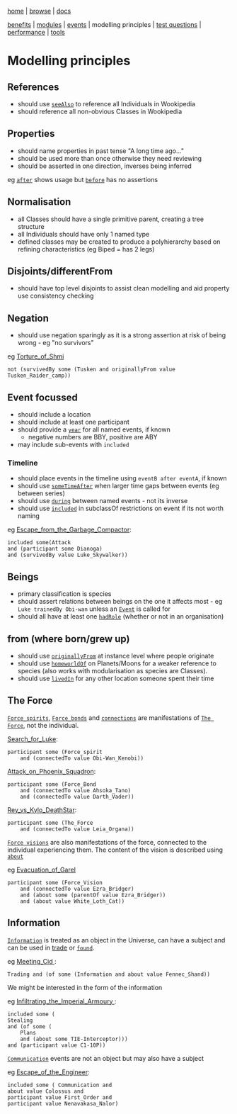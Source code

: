 [home](../) |
[browse](https://star-wars-ontology.up.railway.app/) |
[docs](readme.md)

[benefits](benefits.md) |
[modules](modularisation.md) |
[events](events.md) |
modelling principles |
[test questions](test-questions.md) |
[performance](performance.md) |
[tools](tools.md)

# Modelling principles

## References

- should use [`seeAlso`](https://star-wars-ontology.up.railway.app/annotationproperties/-1773693006/) to reference all Individuals in Wookipedia
- should reference all non-obvious Classes in Wookipedia

## Properties

- should name properties in past tense "A long time ago..."
- should be used more than once otherwise they need reviewing
- should be asserted in one direction, inverses being inferred

eg [`after`](https://star-wars-ontology.up.railway.app/objectproperties/1037526453/) shows usage but 
[`before`](https://star-wars-ontology.up.railway.app/objectproperties/-448094376/) has no assertions

## Normalisation

- all Classes should have a single primitive parent, creating a tree structure
- all Individuals should have only 1 named type
- defined classes may be created to produce a polyhierarchy based on refining characteristics (eg Biped = has 2 legs)

## Disjoints/differentFrom

- should have top level disjoints to assist clean modelling and aid property use consistency checking

## Negation

- should use negation sparingly as it is a strong assertion at risk of being wrong - eg "no survivors"

eg [Torture_of_Shmi](https://star-wars-ontology.up.railway.app/individuals/-631305730/)

    not (survivedBy some (Tusken and originallyFrom value Tusken_Raider_camp))

## Event focussed

* should include a location
* should include at least one participant
* should provide a [`year`](https://star-wars-ontology.up.railway.app/dataproperties/948496406/) for all named events, if known
  * negative numbers are BBY, positive are ABY
* may include sub-events with ```included```


###  Timeline

- should place events in the timeline using `eventB after eventA`, if known
- should use [`someTimeAfter`](https://star-wars-ontology.up.railway.app/objectproperties/2047817844/) when larger time gaps between events (eg between series)
- should use [`during`](https://star-wars-ontology.up.railway.app/objectproperties/-375708134/) between named events - not its inverse
- should use [`included`](https://star-wars-ontology.up.railway.app/objectproperties/1035051157/) in subclassOf restrictions on event if its not worth naming

eg [Escape_from_the_Garbage_Compactor](https://star-wars-ontology.up.railway.app/individuals/-1663775856/):

    included some(Attack 
    and (participant some Dianoga)
    and (survivedBy value Luke_Skywalker))

## Beings

- primary classification is species
- should assert relations between beings on the one it affects most - eg `Luke trainedBy Obi-wan` 
unless an [`Event`](https://star-wars-ontology.up.railway.app/classes/1012130387/) is called for
- should all have at least one [`hadRole`](https://star-wars-ontology.up.railway.app/objectproperties/1627826554/) (whether or not in an organisation)


## from (where born/grew up)

- should use [`originallyFrom`](https://star-wars-ontology.up.railway.app/objectproperties/-1044081727/) at instance level where people originate
- should use [`homeworldOf`](https://star-wars-ontology.up.railway.app/objectproperties/418614051/) on Planets/Moons for a weaker reference to species (also works with modularisation as species are Classes).
- should use [`livedIn`](https://star-wars-ontology.up.railway.app/objectproperties/1129084950/) for any other location someone spent their time 

## The Force

[`Force_spirits`](https://star-wars-ontology.up.railway.app/classes/1763189694/),
[`Force_bonds`](https://star-wars-ontology.up.railway.app/classes/-1223412816/)
and [`connections`](https://star-wars-ontology.up.railway.app/objectproperties/-1625702595/)
are manifestations of [`The Force`](https://star-wars-ontology.up.railway.app/classes/-1757453002/),
not the individual.

[Search_for_Luke](https://star-wars-ontology.up.railway.app/individuals/919917289/):

    participant some (Force_spirit
        and (connectedTo value Obi-Wan_Kenobi))

[Attack_on_Phoenix_Squadron](https://star-wars-ontology.up.railway.app/individuals/2038845993/):

    participant some (Force_Bond
        and (connectedTo value Ahsoka_Tano)
        and (connectedTo value Darth_Vader))
    
[Rey_vs_Kylo_DeathStar](https://star-wars-ontology.up.railway.app/individuals/963336634/):

    participant some (The_Force
        and (connectedTo value Leia_Organa))

[`Force visions`](https://star-wars-ontology.up.railway.app/classes/926769109/) are also manifestations of the force, connected to the individual experiencing
them. The content of the vision is described using [`about`](https://star-wars-ontology.up.railway.app/objectproperties/1037402982/)

eg [Evacuation_of_Garel](https://star-wars-ontology.up.railway.app/individuals/1081848188/)

    participant some (Force_Vision
        and (connectedTo value Ezra_Bridger)
        and (about some (parentOf value Ezra_Bridger))
        and (about value White_Loth_Cat))

## Information

[`Information`](https://star-wars-ontology.up.railway.app/classes/286293221/) is
treated as an object in the Universe, can have a subject and can be used in
[trade](https://star-wars-ontology.up.railway.app/classes/1542077658/) or
[`found`](https://star-wars-ontology.up.railway.app/objectproperties/1042413403/).

eg [Meeting_Cid ](https://star-wars-ontology.up.railway.app/individuals/1729557587/):

    Trading and (of some (Information and about value Fennec_Shand))

We might be interested in the form of the information

eg [Infiltrating_the_Imperial_Armoury ](https://star-wars-ontology.up.railway.app/individuals/-811098626/):

    included some (
    Stealing
    and (of some (
        Plans
        and (about some TIE-Interceptor)))
    and (participant value C1-10P))

[`Communication`](https://star-wars-ontology.up.railway.app/classes/708468623/) events are not an object but may also have a subject

eg [Escape_of_the_Engineer](https://star-wars-ontology.up.railway.app/individuals/1936970816/):

    included some ( Communication and
    about value Colossus and
    participant value First_Order and
    participant value Nenavakasa_Nalor)